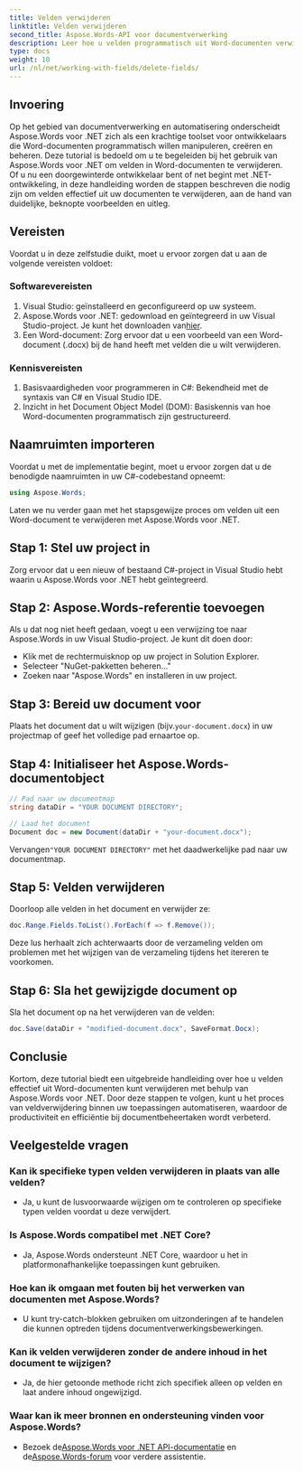 ```yaml
---
title: Velden verwijderen
linktitle: Velden verwijderen
second_title: Aspose.Words-API voor documentverwerking
description: Leer hoe u velden programmatisch uit Word-documenten verwijdert met Aspose.Words voor .NET. Duidelijke, stapsgewijze handleiding met codevoorbeelden.
type: docs
weight: 10
url: /nl/net/working-with-fields/delete-fields/
---
```


## Invoering

Op het gebied van documentverwerking en automatisering onderscheidt Aspose.Words voor .NET zich als een krachtige toolset voor ontwikkelaars die Word-documenten programmatisch willen manipuleren, creëren en beheren. Deze tutorial is bedoeld om u te begeleiden bij het gebruik van Aspose.Words voor .NET om velden in Word-documenten te verwijderen. Of u nu een doorgewinterde ontwikkelaar bent of net begint met .NET-ontwikkeling, in deze handleiding worden de stappen beschreven die nodig zijn om velden effectief uit uw documenten te verwijderen, aan de hand van duidelijke, beknopte voorbeelden en uitleg.

## Vereisten

Voordat u in deze zelfstudie duikt, moet u ervoor zorgen dat u aan de volgende vereisten voldoet:

### Softwarevereisten

1. Visual Studio: geïnstalleerd en geconfigureerd op uw systeem.
2.  Aspose.Words voor .NET: gedownload en geïntegreerd in uw Visual Studio-project. Je kunt het downloaden van[hier](https://releases.aspose.com/words/net/).
3. Een Word-document: Zorg ervoor dat u een voorbeeld van een Word-document (.docx) bij de hand heeft met velden die u wilt verwijderen.

### Kennisvereisten

1. Basisvaardigheden voor programmeren in C#: Bekendheid met de syntaxis van C# en Visual Studio IDE.
2. Inzicht in het Document Object Model (DOM): Basiskennis van hoe Word-documenten programmatisch zijn gestructureerd.

## Naamruimten importeren

Voordat u met de implementatie begint, moet u ervoor zorgen dat u de benodigde naamruimten in uw C#-codebestand opneemt:

```csharp
using Aspose.Words;
```

Laten we nu verder gaan met het stapsgewijze proces om velden uit een Word-document te verwijderen met Aspose.Words voor .NET.

## Stap 1: Stel uw project in

Zorg ervoor dat u een nieuw of bestaand C#-project in Visual Studio hebt waarin u Aspose.Words voor .NET hebt geïntegreerd.

## Stap 2: Aspose.Words-referentie toevoegen

Als u dat nog niet heeft gedaan, voegt u een verwijzing toe naar Aspose.Words in uw Visual Studio-project. Je kunt dit doen door:
   - Klik met de rechtermuisknop op uw project in Solution Explorer.
   - Selecteer "NuGet-pakketten beheren..."
   - Zoeken naar "Aspose.Words" en installeren in uw project.

## Stap 3: Bereid uw document voor

 Plaats het document dat u wilt wijzigen (bijv.`your-document.docx`) in uw projectmap of geef het volledige pad ernaartoe op.

## Stap 4: Initialiseer het Aspose.Words-documentobject

```csharp
// Pad naar uw documentmap
string dataDir = "YOUR DOCUMENT DIRECTORY";

// Laad het document
Document doc = new Document(dataDir + "your-document.docx");
```

 Vervangen`"YOUR DOCUMENT DIRECTORY"` met het daadwerkelijke pad naar uw documentmap.

## Stap 5: Velden verwijderen

Doorloop alle velden in het document en verwijder ze:

```csharp
doc.Range.Fields.ToList().ForEach(f => f.Remove());
```

Deze lus herhaalt zich achterwaarts door de verzameling velden om problemen met het wijzigen van de verzameling tijdens het itereren te voorkomen.

## Stap 6: Sla het gewijzigde document op

Sla het document op na het verwijderen van de velden:

```csharp
doc.Save(dataDir + "modified-document.docx", SaveFormat.Docx);
```

## Conclusie

Kortom, deze tutorial biedt een uitgebreide handleiding over hoe u velden effectief uit Word-documenten kunt verwijderen met behulp van Aspose.Words voor .NET. Door deze stappen te volgen, kunt u het proces van veldverwijdering binnen uw toepassingen automatiseren, waardoor de productiviteit en efficiëntie bij documentbeheertaken wordt verbeterd.

## Veelgestelde vragen

### Kan ik specifieke typen velden verwijderen in plaats van alle velden?
   - Ja, u kunt de lusvoorwaarde wijzigen om te controleren op specifieke typen velden voordat u deze verwijdert.

### Is Aspose.Words compatibel met .NET Core?
   - Ja, Aspose.Words ondersteunt .NET Core, waardoor u het in platformonafhankelijke toepassingen kunt gebruiken.

### Hoe kan ik omgaan met fouten bij het verwerken van documenten met Aspose.Words?
   - U kunt try-catch-blokken gebruiken om uitzonderingen af te handelen die kunnen optreden tijdens documentverwerkingsbewerkingen.

### Kan ik velden verwijderen zonder de andere inhoud in het document te wijzigen?
   - Ja, de hier getoonde methode richt zich specifiek alleen op velden en laat andere inhoud ongewijzigd.

### Waar kan ik meer bronnen en ondersteuning vinden voor Aspose.Words?
   -  Bezoek de[Aspose.Words voor .NET API-documentatie](https://reference.aspose.com/words/net/) en de[Aspose.Words-forum](https://forum.aspose.com/c/words/8) voor verdere assistentie.
